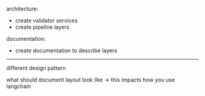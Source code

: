 




architecture:
  * create validator services
  * create pipeline layers

documentation:
  * create documentation to describe layers












----

different design pattern

what should document layout look like -> this impacts how you use langchain



